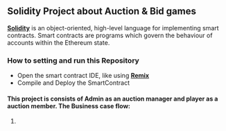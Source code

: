 ## Solidity Project about Auction & Bid games

[**Solidity**](https://docs.soliditylang.org/) is an object-oriented, high-level language for implementing smart contracts. Smart contracts are programs which govern the behaviour of accounts within the Ethereum state.


###  How to setting and run this Repository

- Open the smart contract IDE, like using [**Remix**](https://remix.ethereum.org/)  
- Compile and Deploy the SmartContract

#### This project is consists of Admin as an auction manager and player as a auction member. The Business case flow:
1. 
